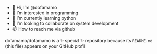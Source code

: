 - 👋 Hi, I’m @dofamamo
- 👀 I’m interested in programming
- 🌱 I’m currently learning python
- 💞️ I’m looking to collaborate on system development
- 📫 How to reach me via github

dofamamo/dofamamo is a ✨ special ✨ repository because its `README.md` (this file) appears on your GitHub profil
